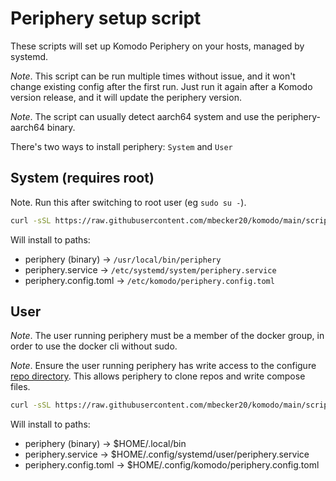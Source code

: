 # Periphery setup script

These scripts will set up Komodo Periphery on your hosts, managed by systemd.

*Note*. This script can be run multiple times without issue, and it won't change existing config after the first run. Just run it again after a Komodo version release, and it will update the periphery version.

*Note*. The script can usually detect aarch64 system and use the periphery-aarch64 binary.

There's two ways to install periphery: `System` and `User`

## System (requires root)

Note. Run this after switching to root user (eg `sudo su -`).

```sh
curl -sSL https://raw.githubusercontent.com/mbecker20/komodo/main/scripts/setup-periphery.py | python3
```

Will install to paths:
- periphery (binary) -> `/usr/local/bin/periphery`
- periphery.service -> `/etc/systemd/system/periphery.service`
- periphery.config.toml -> `/etc/komodo/periphery.config.toml`

## User

*Note*. The user running periphery must be a member of the docker group, in order to use the docker cli without sudo.

*Note*. Ensure the user running periphery has write access to the configure [repo directory](https://github.com/mbecker20/komodo/blob/5f0a9ad65228a5c43bdcdfd5335c6e4bf2112591/config_example/periphery.config.example.toml#L5).
This allows periphery to clone repos and write compose files.

```sh
curl -sSL https://raw.githubusercontent.com/mbecker20/komodo/main/scripts/setup-periphery.py | python3 - --user
```

Will install to paths:
- periphery (binary) -> $HOME/.local/bin
- periphery.service -> $HOME/.config/systemd/user/periphery.service
- periphery.config.toml -> $HOME/.config/komodo/periphery.config.toml